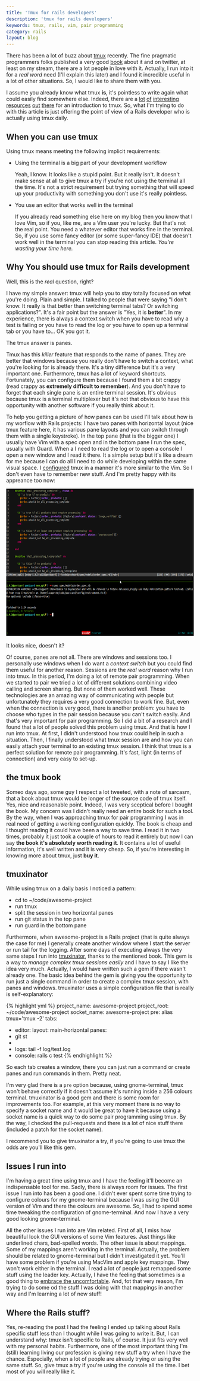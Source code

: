 ```yaml
---
title: 'Tmux for rails developers'
description: 'tmux for rails developers'
keywords: tmux, rails, vim, pair programming
category: rails
layout: blog
---
```


There has been a lot of buzz about [tmux](http://tmux.sourceforge.net/)
recently. The fine pragmatic programmers folks published a very good
[book](http://pragprog.com/book/bhtmux/tmux) about it and on twitter, at least
on my stream, there are a lot people in love with it. Actually, I run into it
for a *real word* need (I'll explain this later) and I found it incredible
useful in a lot of other situations. So, I would like to share them with you.

I assume you already know what tmux **is**, it's pointless to write again what
could easily find somewhere else. Indeed, there are a
[lot](http://blog.hawkhost.com/2010/06/28/tmux-the-terminal-multiplexer/)
[of](http://blog.hawkhost.com/2010/07/02/tmux-%E2%80%93-the-terminal-multiplexer-part-2/)
[interesting](http://blog.hawkhost.com/2010/07/02/tmux-%E2%80%93-the-terminal-multiplexer-part-2/)
[resources](http://mutelight.org/articles/practical-tmux)
[out](http://robots.thoughtbot.com/post/2641409235/a-tmux-crash-course)
[there](http://robots.thoughtbot.com/post/2166174647/love-hate-tmux) for an
introduction to tmux. So, what I'm trying to do with this article is just
offering the point of view of a Rails developer who is actually using tmux
daily.

## When you can use tmux

Using tmux means meeting the following implicit requirements:

- Using the terminal is a big part of your development workflow

  Yeah, I know. It looks like a stupid point. But it really isn't. It doesn't
  make sense at all to give tmux a try if you're not using the terminal all
  the time. It's not a strict requirement but trying something that will speed
  up your productivity with something you don't use it's really pointless.

- You use an editor that works well in the terminal

  If you already read something else here on my blog then you know that I love
  Vim, so if you, like me, are a Vim user you're lucky. But that's not the
  real point. You need a whatever editor that works fine in the terminal. So,
  if you use some fancy editor (or some super-fancy IDE) that doesn't work
  well in the terminal you can stop reading this article. *You're wasting your
  time here.*

## Why You should use tmux for Rails development

Well, this is the *real* question, right?

I have my simple answer: tmux will help you to stay totally focused on what
you're doing. Plain and simple. I talked to people that were saying "I don't
know. It really is that better than switching terminal tabs?  Or switching
applications?". It's a fair point but the answer is "Yes, it is **better**".
In my experience, there is always a context switch when you have to read why a
test is failing or you have to read the log or you have to open up a terminal
tab or you have to...  OK you got it.

The tmux answer is panes.

Tmux has this *killer* feature that responds to the name of panes. They are
better that windows because you really don't have to switch a context, what
you're looking for is already there. It's a tiny difference but it's a very
important one. Furthermore, tmux has a lot of keyword shortcuts. Fortunately,
you can configure them because I found them a bit crappy (read crappy as
**extremely difficult to remember**). And you don't have to forget that each
single pane is an entire terminal session. It's obvious because tmux is a
terminal multiplexer but it's not that obvious to have this opportunity with
another software if you really think about it.

To help you getting a picture of how panes can be used I'll talk about how is
my worflow with Rails projects: I have two panes with horizontal layout (nice
tmux feature here, it has various pane layouts and you can switch through them
with a single keystroke). In the top pane (that is the bigger one) I usually
have Vim with a spec open and in the bottom pane I run the spec, usually with
Guard. When a I need to read the log or to open a console I open a new window
and I read it there.  It a simple setup but it's like a dream for me because I
can do all I need to do while developing within the same visual space. I
[configured](https://github.com/lucapette/dotfiles/blob/master/tmux.conf) tmux
in a manner it's more similar to the Vim. So I don't even have to remember new
stuff. And I'm pretty happy with its appreance too now:

<a href="/img/tmux-and-rails.png" target='_blank'>
  <img src="/img/tmux-and-rails.png" width="700" height="394" alt="tmux and rails" />
</a>

It looks nice, doesn't it?

Of course, panes are not all. There are windows and sessions too. I personally
use windows when I do want a *context switch* but you could find them useful
for another reason. Sessions are the *real word* reason why I run into tmux.
In this period, I'm doing a lot of remote pair programming. When we started to
pair we tried a lot of different solutions combining video calling and screen
sharing. But none of them worked well. These technologies are an amazing way
of communicating with people but unfortunately they requires a very good
connection to work fine. But, even when the connection is very good, there is
another problem: you have to choose who types in the pair session because you
can't switch easily. And that's very important for pair programming. So I did
a bit of a research and I found that a lot of people solved this problem using
tmux. And that is how I run into tmux. At first, I didn't understood how tmux
could help in such a situation. Then, I finally understood what tmux session
are and how you can easily attach your terminal to an existing tmux session.
I think that tmux is a perfect solution for remote pair programming. It's
fast, light (in terms of connection) and very easy to set-up.

## the tmux book

Someo days ago, some guy I respect a lot tweeted, with a note of sarcasm, that
a book about tmux would be longer of the source code of tmux itself. Yes, nice
and reasonable point. Indeed, I was very sceptical before I bought the book.
My concern was I didn't really need an entire book for such a tool. By the
way, when I was approaching tmux for pair programming I was in real need of
getting a working configuration quickly. The book is cheap and I thought
reading it could have been a way to save time. I read it in two times,
probably it just took a couple of hours to read it entirely but now I can say
**the book it's absolutely worth reading it**. It contains a lot of useful
information, it's well written and it is very cheap. So, if you're interesting
in knowing more about tmux, just **buy it**.

## tmuxinator

While using tmux on a daily basis I noticed a pattern:

- cd to ~/code/awesome-project
- run tmux
- split the session in two horizontal panes
- run git status in the top pane
- run guard in the bottom pane

Furthermore, when awesome-project is a Rails project (that is quite always the
case for me) I generally create another window where I start the server or run
tail for the logging. After some days of executing always the very same steps
I run into [tmuxinator](https://github.com/aziz/tmuxinator), thanks to the
mentioned book. This gem is a way to *manage complex tmux sessions easily* and
I have to say I like the idea very much. Actually, I would have written such a
gem if there wasn't already one. The basic idea behind the gem is giving you
the opportunity to run just a single command in order to create a complex tmux
session, with panes and windows. tmuxinator uses a simple configuration file
that is really is self-explanatory:

{% highlight yml %}
project\_name: awesome-project
project\_root: ~/code/awesome-project
socket\_name: awesome-project
pre: alias tmux='tmux -2'
tabs:
- editor:
layout: main-horizontal
panes:
- git st
-
- logs: tail -f log/test.log
- console: rails c test
{% endhighlight %}

So each tab creates a window, there you can just run a command or create
panes and run commands in them. Pretty neat.

I'm very glad there is a `pre` option because, using gnome-terminal, tmux
won't behave correctly if it doesn't assume it's running inside a 256 colours
terminal. tmuxinator is a good gem and there is some room for improvements too.
For example, at this very moment there is no way to specify a socket name and
it would be great to have it because using a socket name is a quick way to do
some pair programming using tmux. By the way, I checked the pull-requests and
there is a lot of nice stuff there (included a patch for the socket name).

I recommend you to give tmuxinator a try, if you're going to use tmux the odds
are you'll like this gem.

## Issues I run into

I'm having a great time using tmux and I have the feeling it'll become an
indispensable tool for me. Sadly, there is always room for issues. The first
issue I run into has been a good one. I didn't ever spent some time trying to
configure colours for my gnome-terminal because I was using the GUI version of
Vim and there the colours are awesome. So, I had to spend some time tweaking
the configuration of gnome-terminal. And now I have a very good looking
gnome-terminal.

All the other issues I run into are Vim related. First of all, I miss how
beautiful look the GUI versions of some Vim features. Just things like
underlined chars, bad-spelled words. The other issue is about mappings. Some
of my mappings aren't working in the terminal. Actually, the problem should
be related to gnome-terminal but I didn't investigated it yet. You'll have
some problem if you're using MacVim and apple key mappings. They won't work
either in the terminal. I read a lot of people just remapped some stuff using
the leader key. Actually, I have the feeling that sometimes is a good thing to
[embrace the
uncomfortable](http://matt.might.net/articles/programmers-resolutions/). And,
fot that very reason, I'm trying to do some od the stuff I was doing with that
mappings in another way and I'm learning a lot of new stuff!

## Where the Rails stuff?

Yes, re-reading the post I had the feeling I ended up talking about Rails
specific stuff less than I thought while I was going to write it. But, I can
understand why: tmux isn't specific to Rails, of course. It just fits very
well with my personal habits. Furthermore, one of the most important thing I'm
(still) learning living our profession is giving new stuff a try when I have
the chance. Especially, when a lot of people are already trying or using the
same stuff. So, give tmux a try if you're using the console all the time. I
bet most of you will really like it.
